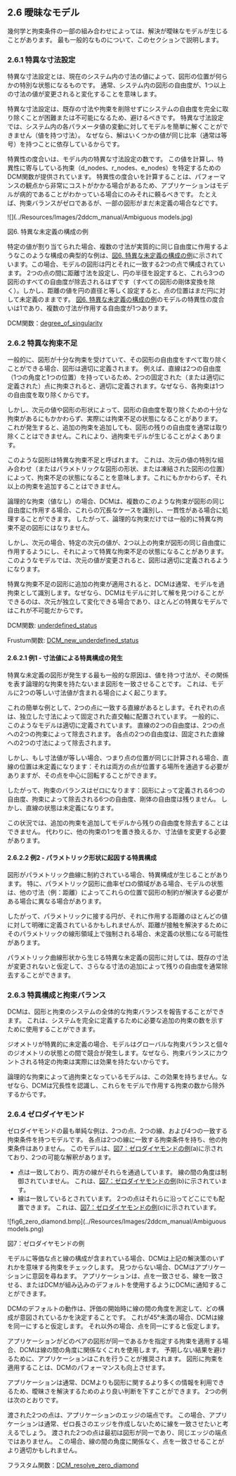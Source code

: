 ## 2.6 曖昧なモデル

幾何学と拘束条件の一部の組み合わせによっては、解決が曖昧なモデルが生じることがあります。
最も一般的なものについて、このセクションで説明します。

### 2.6.1 特異な寸法設定

特異な寸法設定とは、現在のシステム内の寸法の値によって、図形の位置が何らかの特別な状態になるものです。
通常、システム内の図形の自由度が、1つ以上の寸法の値が変更されると変化することを意味します。

特異な寸法設定は、既存の寸法や拘束を削除せずにシステムの自由度を完全に取り除くことが困難または不可能になるため、避けるべきです。
特異な寸法設定では、システム内の各パラメータ値の変動に対してモデルを簡単に解くことができません（値を持つ寸法）。
なぜなら、解はいくつかの値が同じ比率（通常は等号）を持つことに依存しているからです。

特異性の度合いは、モデル内の特異な寸法設定の数です。
この値を計算し、特異性に寄与している拘束（d\_nodes、r\_nodes、e\_nodes）を特定するためのDCM関数が提供されています。
特異性の度合いを計算することは、パフォーマンスの観点から非常にコストがかかる場合があるため、アプリケーションはモデルが病的であることがわかっている場合にのみそれに頼るべきです。
たとえば、拘束バランスがゼロであるが、一部の図形がまだ未定義の場合などです。

![](../Resources/Images/2ddcm_manual/Ambiguous models.jpg)

図6. 特異な未定義の構成の例

特定の値が割り当てられた場合、複数の寸法が実質的に同じ自由度に作用するようなこのような構成の典型的な例は、[図6. 特異な未定義の構成の例](#_Ref497313057)に示されています。この場合、モデルの図形は円とそれに一致する2つの点で構成されています。
2つの点の間に距離寸法を設定し、円の半径を設定すると、これら3つの図形のすべての自由度が除去されるはずです（すべての図形の剛体変換を除く）。しかし、距離の値を円の直径と等しく設定すると、点の位置はまだ円に対して未定義のままです。
[図6. 特異な未定義の構成の例](#_Ref497313057)のモデルの特異性の度合いは1であり、複数の寸法が作用する自由度が1つあります。

DCM関数：[degree\_of\_singularity](16.5._Enquiry_functions.md)

### 2.6.2 特異な拘束不足

一般的に、図形が十分な拘束を受けていて、その図形の自由度をすべて取り除くことができる場合、図形は適切に定義されます。
例えば、直線は2つの自由度（1つの角度と1つの位置）を持っているため、2つの固定された（または適切に定義された）点に拘束されると、適切に定義されます。なぜなら、各拘束は1つの自由度を取り除くからです。

しかし、次元の値や図形の形状によって、図形の自由度を取り除くための十分な拘束があるにもかかわらず、実際には拘束不足の状態になることがあります。
これが発生すると、追加の拘束を追加しても、図形の残りの自由度を通常は取り除くことはできません。これにより、過拘束モデルが生じることがよくあります。

このような図形は特異な拘束不足と呼ばれます。
これは、次元の値の特別な組み合わせ（またはパラメトリックな図形の形状、または凍結された図形の位置）によって、拘束不足の状態になることを意味します。これにもかかわらず、それ以上の拘束を追加することはできません。

論理的な拘束（値なし）の場合、DCMは、複数のこのような拘束が図形の同じ自由度に作用する場合、これらの冗長なケースを識別し、一貫性がある場合に処理することができます。
したがって、論理的な拘束だけでは一般的に特異な拘束不足の図形にはなりません。

しかし、次元の場合、特定の次元の値が、2つ以上の拘束が図形の同じ自由度に作用するようにし、それによって特異な拘束不足の状態になることがあります。
このようなモデルでは、次元の値が変更されると、図形は適切に定義されるようになります。

特異な拘束不足の図形に追加の拘束が適用されると、DCMは通常、モデルを過拘束として識別します。なぜなら、DCMはモデルに対して解を見つけることができるのは、次元が独立して変化できる場合であり、ほとんどの特異なモデルではこれが不可能だからです。

DCM関数: [underdefined\_status](16.5._Enquiry_functions.md)

Frustum関数: [DCM\_new\_underdefined\_status](17.3._Functions_for_outputting_change_information.md)

#### 2.6.2.1 例1 - 寸法値による特異構成の発生

特異な未定義の図形が発生する最も一般的な原因は、値を持つ寸法が、その関係を表す論理的な拘束を持たないまま図形を一致させることです。
これは、モデルに2つの等しい寸法値が含まれる場合によく起こります。

これの簡単な例として、2つの点に一致する直線があるとします。それぞれの点は、独立した寸法によって固定された直交軸に配置されています。
一般的に、このようなモデルは適切に定義されています。
直線の2つの自由度は、2つの点への2つの拘束によって除去されます。
各点の2つの自由度は、固定された直線への2つの寸法によって除去されます。

しかし、もし寸法値が等しい場合、つまり点の位置が同じに計算される場合、直線の位置は未定義になります：それは両方の点が位置する場所を通過する必要がありますが、その点を中心に回転することができます。

したがって、拘束のバランスはゼロになります：図形によって定義される6つの自由度、拘束によって除去される6つの自由度、剛体の自由度は残りません。
しかし、直線の状態は未定義になります。

この状況では、追加の拘束を追加してモデルから残りの自由度を除去することはできません。
代わりに、他の拘束の1つを置き換えるか、寸法値を変更する必要があります。

#### 2.6.2.2 例2 - パラメトリック形状に起因する特異構成

図形がパラメトリック曲線に制約されている場合、特異構成が生じることがあります。
特に、パラメトリック図形に曲率ゼロの領域がある場合、モデルの状態は、他の寸法（例：距離）によってこれらの位置で図形の制約が解決する必要がある場合に異なる場合があります。

したがって、パラメトリックに接する円が、それに作用する距離のほとんどの値に対して明確に定義されているかもしれませんが、距離が接触を解決するためにそのパラメトリックの線形領域上で強制される場合、未定義の状態になる可能性があります。

パラメトリック曲線形状から生じる特異な未定義の図形に対しては、既存の寸法が変更されないと仮定して、さらなる寸法の追加によって残りの自由度を通常除去することができます。

### 2.6.3 特異構成と拘束バランス

DCMは、図形と拘束のシステムの全体的な拘束バランスを報告することができます。
これは、システムを完全に定義するために必要な追加の拘束の数を示すために使用することができます。

ジオメトリが特異的に未定義の場合、モデルはグローバルな拘束バランスと個々のジオメトリの状態との間で競合が発生します。なぜなら、拘束バランスにカウントされる特定の拘束は実際には効果を持たないからです。

論理的な拘束によって過拘束となっているモデルは、この効果を持ちません。なぜなら、DCMは冗長性を認識し、これらをモデルで作用する拘束の数から除外するからです。

### 2.6.4 ゼロダイヤモンド

ゼロダイヤモンドの最も単純な例は、2つの点、2つの線、および4つの一致する拘束条件を持つモデルです。
各点は2つの線に一致する拘束条件を持ち、他の拘束条件はありません。
このモデルは、[図7：ゼロダイヤモンドの例](#_Ref359939762)(a)に示されており、2つの可能な解釈があります。

- 点は一致しており、両方の線がそれらを通過しています。
線の間の角度は制御されていません。
これは、[図7：ゼロダイヤモンドの例](#_Ref359939762)(b)に示されています。
- 線は一致しているとされています。
2つの点はそれらに沿ってどこにでも配置できます。
これは、[図7：ゼロダイヤモンドの例](#_Ref359939762)(c)に示されています。

![fig6_zero_diamond.bmp](../Resources/Images/2ddcm_manual/Ambiguous models.png)

図7：ゼロダイヤモンドの例

モデルに等価な点と線の構成が含まれている場合、DCMは上記の解決策のいずれかを意味する拘束をチェックします。
見つからない場合、DCMはアプリケーションに意図を尋ねます。
アプリケーションは、点を一致させる、線を一致させる、またはDCMが組み込みのデフォルトを使用するようにDCMに通知することができます。

DCMのデフォルトの動作は、評価の開始時に線の間の角度を測定して、どの構成が意図されているかを決定することです。
これが45°未満の場合、DCMは線を同一にすると仮定します。
それ以外の場合、点を同一にすると仮定します。

アプリケーションがどのペアの図形が同一であるかを指定する拘束を適用する場合、DCMは線の間の角度に関係なくこれを使用します。
予期しない結果を避けるために、アプリケーションはこれを行うことが推奨されます。
図形に拘束を適用することは、DCMのパフォーマンスも向上させます。

アプリケーションは通常、DCMよりも図形に関するより多くの情報を利用できるため、曖昧さを解決するためのより良い判断を下すことができます。
2つの例は次のとおりです。

渡された2つの点は、アプリケーションのエッジの端点です。
この場合、アプリケーションは通常、ゼロ長さのエッジを作成しないために線を一致させたいと考えるでしょう。
渡された2つの点は最初は図形が同一であり、同じエッジの端点ではありません。
この場合、線の間の角度に関係なく、点を一致させることがより適切かもしれません。

フラスタム関数：[DCM\_resolve\_zero\_diamond](17.12._Miscellaneous_functions.md)
